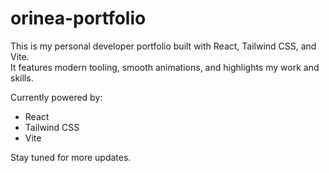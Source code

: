# orinea-portfolio

This is my personal developer portfolio built with React, Tailwind CSS, and Vite.  
It features modern tooling, smooth animations, and highlights my work and skills.

Currently powered by:
- React
- Tailwind CSS
- Vite

Stay tuned for more updates.
